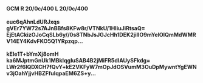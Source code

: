 #### GCM R 20/0c/400 L 20/0c/400
**euc6qAhnLdURJxqs**<br/>**gVEr7YW72s7AJnBBfs8KFw8r/VTNkU/1HIiuJiRtsaQ=**<br/>**EjEtACkizOJoCqSLb6y//0s8TNbJsJGJcHh1DEK2jiIlO9mYelOlQmMdWMRV14EY4KdvFKO5Q1YRpzqp...**<br/><br/>
**kEIe1T+bYmXj8omH**<br/>**ka6MJptmGnUk1MBkIqgluSAB4B2jMiFR5dIAUySFkdg=**<br/>**LWr2f6lQDXCH7fQvY+kE2VKFyW7mOpJdOSVumM3OuDpMywntYgEWNv3jOahYjjvHBZFfuIqpaEM6ZS+y...**